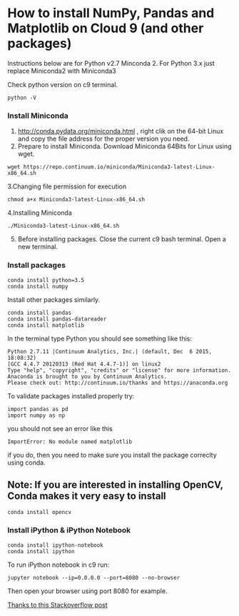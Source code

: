 # How to install NumPy, Pandas and Matplotlib on Cloud 9 (and other packages)
Instructions below are for Python v2.7 Minconda 2. For Python 3.x just replace Miniconda2 with Miniconda3

Check python version on c9 terminal.
```
python -V
```

### Install Miniconda

1. http://conda.pydata.org/miniconda.html , right clik on the 64-bit Linux and copy the file address for the proper version you need.
2. Prepare to install Miniconda. Download Miniconda 64Bits for Linux using wget. 
```
wget https://repo.continuum.io/miniconda/Miniconda3-latest-Linux-x86_64.sh
```

3.Changing file permission for execution
```
chmod a+x Miniconda3-latest-Linux-x86_64.sh
```

4.Installing Miniconda
```
./Miniconda3-latest-Linux-x86_64.sh
```
5. Before installing packages. Close the current c9 bash terminal. Open a new terminal.

### Install packages

```
conda install python=3.5
conda install numpy
```
Install other packages similarly.
```
conda install pandas
conda install pandas-datareader
conda install matplotlib
```
In the terminal type Python you should see something like this:
```
Python 2.7.11 |Continuum Analytics, Inc.| (default, Dec  6 2015, 18:08:32) 
[GCC 4.4.7 20120313 (Red Hat 4.4.7-1)] on linux2
Type "help", "copyright", "credits" or "license" for more information.
Anaconda is brought to you by Continuum Analytics.
Please check out: http://continuum.io/thanks and https://anaconda.org
```
To validate packages installed properly try:
```
import pandas as pd
import numpy as np
```
you should not see an error like this 
```
ImportError: No module named matplotlib
```
if you do, then you need to make sure you install the package correclty using conda.

## Note: If you are interested in installing OpenCV, Conda makes it very easy to install
```
conda install opencv
```

### Install iPython & iPython Notebook
```
conda install ipython-notebook
conda install ipython
```

To run iPython notebook in c9 run:
```
jupyter notebook --ip=0.0.0.0 --port=8080 --no-browser
```

Then open your browser using port 8080 for example. 


[Thanks to this Stackoverflow post](http://stackoverflow.com/questions/31598883/installing-python-module-pandas-in-cloud9)
